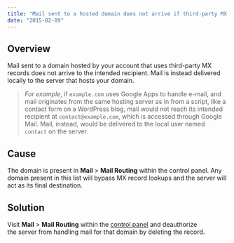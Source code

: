 ```yaml
---
title: "Mail sent to a hosted domain does not arrive if third-party MX records are present"
date: "2015-02-09"
---
```


## Overview

Mail sent to a domain hosted by your account that uses third-party MX records does not arrive to the intended recipient. Mail is instead delivered locally to the server that hosts your domain.

> _For example_, if `example.com` uses Google Apps to handle e-mail, and mail originates from the same hosting server as in from a script, like a contact form on a WordPress blog, mail would not reach its intended recipient at `contact@example.com`, which is accessed through Google Mail. Mail, instead, would be delivered to the local user named `contact` on the server.

## Cause

The domain is present in **Mail** > **Mail Routing** within the control panel. Any domain present in this list will bypass MX record lookups and the server will act as its final destination.

## Solution

Visit **Mail** > **Mail Routing** within the [control panel](https://kb.apnscp.com/control-panel/logging-into-the-control-panel/) and deauthorize the server from handling mail for that domain by deleting the record.
